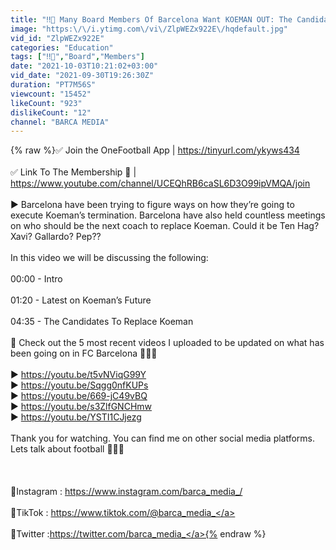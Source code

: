 ```yaml
---
title: "‼️🚨 Many Board Members Of Barcelona Want KOEMAN OUT: The Candidates To REPLACE Ronald Koeman"
image: "https:\/\/i.ytimg.com\/vi\/ZlpWEZx922E\/hqdefault.jpg"
vid_id: "ZlpWEZx922E"
categories: "Education"
tags: ["‼️🚨","Board","Members"]
date: "2021-10-03T10:21:02+03:00"
vid_date: "2021-09-30T19:26:30Z"
duration: "PT7M56S"
viewcount: "15452"
likeCount: "923"
dislikeCount: "12"
channel: "BARCA MEDIA"
---
```

{% raw %}✅ Join the OneFootball App | <a rel="nofollow" target="blank" href="https://tinyurl.com/ykyws434">https://tinyurl.com/ykyws434</a><br /><br />✅ Link To The Membership 🚨 | <a rel="nofollow" target="blank" href="https://www.youtube.com/channel/UCEQhRB6caSL6D3O99ipVMQA/join">https://www.youtube.com/channel/UCEQhRB6caSL6D3O99ipVMQA/join</a><br /><br />▶️ Barcelona have been trying to figure ways on how they’re going to execute Koeman’s termination. Barcelona have also held countless meetings on who should be the next coach to replace Koeman. Could it be Ten Hag? Xavi? Gallardo? Pep??<br /><br />In this video we will be discussing the following:<br /><br />00:00 - Intro<br /><br />01:20 - Latest on Koeman’s Future <br /><br />04:35 - The Candidates To Replace Koeman<br /><br />🔹 Check out the 5 most recent videos I uploaded to be updated on what has been going on in FC Barcelona 💢👇🏽<br /><br />▶️ <a rel="nofollow" target="blank" href="https://youtu.be/t5vNViqG99Y">https://youtu.be/t5vNViqG99Y</a><br />▶️ <a rel="nofollow" target="blank" href="https://youtu.be/Sqgg0nfKUPs">https://youtu.be/Sqgg0nfKUPs</a><br />▶️ <a rel="nofollow" target="blank" href="https://youtu.be/669-jC49vBQ">https://youtu.be/669-jC49vBQ</a><br />▶️ <a rel="nofollow" target="blank" href="https://youtu.be/s3ZlfGNCHmw">https://youtu.be/s3ZlfGNCHmw</a><br />▶️ <a rel="nofollow" target="blank" href="https://youtu.be/YSTI1CJjezg">https://youtu.be/YSTI1CJjezg</a><br /><br />Thank you for watching. You can find me on other social media platforms. Lets talk about football 🙂🤙🏽<br /><br /><br /><br />🔹Instagram : <a rel="nofollow" target="blank" href="https://www.instagram.com/barca_media_/">https://www.instagram.com/barca_media_/</a><br /><br />🔹TikTok : <a rel="nofollow" target="blank" href="https://www.tiktok.com/@barca_media_">https://www.tiktok.com/@barca_media_</a><br /><br />🔸Twitter :<a rel="nofollow" target="blank" href="https://twitter.com/barca_media_">https://twitter.com/barca_media_</a>{% endraw %}
